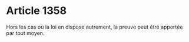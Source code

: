 # Article 1358

Hors les cas où la loi en dispose autrement, la preuve peut être apportée par tout moyen.
